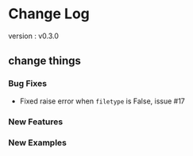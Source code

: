 # Change Log
version : v0.3.0

## change things

### Bug Fixes
- Fixed raise error when `filetype` is False, issue #17

### New Features

### New Examples
